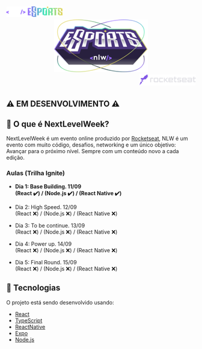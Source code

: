 <h1 align="center">
  <div align="left">
    <a href="https://rocketseat.com.br">
      <img alt="rocketseat" src="./README-assets/nlw-esports-logo.svg" width="150px" />
    </a>
  </div>

  <img alt="NLW_eSports" src="./README-assets/nlw-esports-full-logo.svg" width="250px" />

  <div align="right">
    <a href="https://rocketseat.com.br">
      <img alt="rocketseat" src="./README-assets/rocketseat-logo.svg" width="150px" />
    </a>
  </div>
</h1>

## :warning: **EM DESENVOLVIMENTO** :warning:

## :page_with_curl: O que é NextLevelWeek?

NextLevelWeek é um evento online produzido por [Rocketseat](https://github.com/rocketseat), NLW é um evento com muito código, desafios, networking e um único objetivo: Avançar para o próximo nível. Sempre com um conteúdo novo a cada edição.

### Aulas (Trilha Ignite)
- **Dia 1: Base Building. 11/09 <br/>
(React :heavy_check_mark:) / (Node.js :heavy_check_mark:) / (React Native :heavy_check_mark:)**

- Dia 2: High Speed. 12/09 <br/>
(React :x:) / (Node.js :x:) / (React Native :x:)

- Dia 3: To be continue. 13/09 <br/>
(React :x:) / (Node.js :x:) / (React Native :x:)

- Dia 4: Power up. 14/09 <br/>
(React :x:) / (Node.js :x:) / (React Native :x:)

- Dia 5: Final Round. 15/09 <br/>
(React :x:) / (Node.js :x:) / (React Native :x:)

## :rocket: Tecnologias

O projeto está sendo desenvolvido usando:

- [React][reactjs]
- [TypeScript][typescript]
- [ReactNative][Reactnative]
- [Expo][expo]
- [Node.js][nodejs]

[reactjs]: https://reactjs.org
[typescript]: https://www.typescriptlang.org/
[reactnative]: https://reactnative.dev
[expo]: https://expo.io
[nodejs]: https://nodejs.org/en/